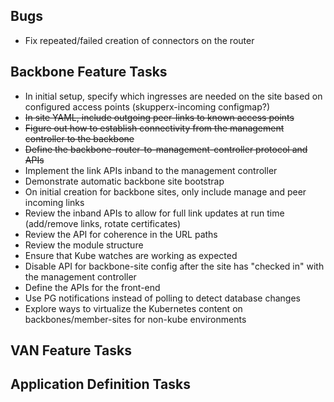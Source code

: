 ## Bugs
 - Fix repeated/failed creation of connectors on the router

## Backbone Feature Tasks
 - In initial setup, specify which ingresses are needed on the site based on configured access points (skupperx-incoming configmap?)
 - ~~In site YAML, include outgoing peer-links to known access points~~
 - ~~Figure out how to establish connectivity from the management controller to the backbone~~
 - ~~Define the backbone-router-to-management-controller protocol and APIs~~
 - Implement the link APIs inband to the management controller
 - Demonstrate automatic backbone site bootstrap
 - On initial creation for backbone sites, only include manage and peer incoming links
 - Review the inband APIs to allow for full link updates at run time (add/remove links, rotate certificates)
 - Review the API for coherence in the URL paths
 - Review the module structure
 - Ensure that Kube watches are working as expected
 - Disable API for backbone-site config after the site has "checked in" with the management controller
 - Define the APIs for the front-end
 - Use PG notifications instead of polling to detect database changes
 - Explore ways to virtualize the Kubernetes content on backbones/member-sites for non-kube environments

## VAN Feature Tasks

## Application Definition Tasks
